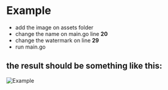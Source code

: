 # Example

- add the image on assets folder
- change the name on main.go line **20**
- change the watermark on line **29**
- run main.go

## the result should be something like this:

![Example](https://github.com/oaraujocesar/go-watermark/blob/main/image-with-overlay.jpg?raw=true)
